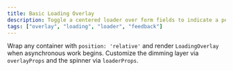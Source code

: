 ```yaml
---
title: Basic Loading Overlay
description: Toggle a centered loader over form fields to indicate a pending background action.
tags: ["overlay", "loading", "loader", "feedback"]
---
```


Wrap any container with `position: 'relative'` and render `LoadingOverlay` when asynchronous work begins. Customize the dimming layer via `overlayProps` and the spinner via `loaderProps`.
